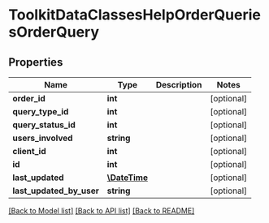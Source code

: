 # ToolkitDataClassesHelpOrderQueriesOrderQuery

## Properties
Name | Type | Description | Notes
------------ | ------------- | ------------- | -------------
**order_id** | **int** |  | [optional] 
**query_type_id** | **int** |  | [optional] 
**query_status_id** | **int** |  | [optional] 
**users_involved** | **string** |  | [optional] 
**client_id** | **int** |  | [optional] 
**id** | **int** |  | [optional] 
**last_updated** | [**\DateTime**](\DateTime.md) |  | [optional] 
**last_updated_by_user** | **string** |  | [optional] 

[[Back to Model list]](../README.md#documentation-for-models) [[Back to API list]](../README.md#documentation-for-api-endpoints) [[Back to README]](../README.md)


